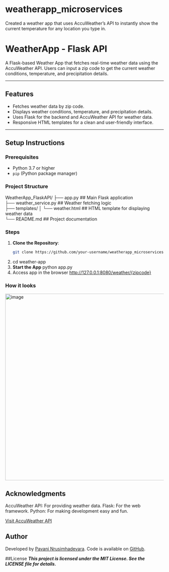 # weatherapp_microservices
Created a weather app that uses AccuWeather’s API to instantly show the current temperature for any location you type in.

# WeatherApp - Flask API

A Flask-based Weather App that fetches real-time weather data using the AccuWeather API. Users can input a zip code to get the current weather conditions, temperature, and precipitation details.

---

## Features
- Fetches weather data by zip code.
- Displays weather conditions, temperature, and precipitation details.
- Uses Flask for the backend and AccuWeather API for weather data.
- Responsive HTML templates for a clean and user-friendly interface.

---

## Setup Instructions

### Prerequisites
- Python 3.7 or higher
- `pip` (Python package manager)


### Project Structure
WeatherApp_FlaskAPI/
├── app.py                  ## Main Flask application <br>
├── weather_service.py      ## Weather fetching logic <br>
├── templates/
│   └── weather.html        ## HTML template for displaying weather data <br>
└── README.md               ## Project documentation <br>

### Steps
1. **Clone the Repository**:
   ```bash
   git clone https://github.com/your-username/weatherapp_microservices.git
2.   cd weather-app
3.   **Start the App**
       python app.py
4. Access app in the browser
   http://127.0.0.1:8080/weather/{zipcode}
### How it looks 
   <img width="1897" height="593" alt="image" src="https://github.com/user-attachments/assets/64d3fa09-a5d0-4e42-b4b2-0806865075a6" />

## Acknowledgments
AccuWeather API: For providing weather data.
Flask: For the web framework.
Python: For making development easy and fun.

[Visit AccuWeather API](https://developer.accuweather.com/apis)
## Author
Developed by [Pavani Nrusimhadevara](https://www.linkedin.com/in/pavani-nrusimhadevara/).
Code is available on [GitHub](https://github.com/venkata-pavani).

##License
***This project is licensed under the MIT License. See the LICENSE file for details.***


